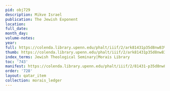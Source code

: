 ```yaml
---
pid: obj729
description: Mikve Israel
publication: The Jewish Exponent
location:
full_date:
month_day:
volume-notes:
year:
full: https://colenda.library.upenn.edu/phalt/iiif/2/ark81431p35d8nw83%2FSHA256E-s8747743--fd9819b986475ddad3b8244d47c1405bd651e6fa4c2c867d806ac50a359780c3.jpeg/full/3500,/0/default.jpg
thumb: https://colenda.library.upenn.edu/phalt/iiif/2/ark81431p35d8nw83%2FSHA256E-s8747743--fd9819b986475ddad3b8244d47c1405bd651e6fa4c2c867d806ac50a359780c3.jpeg/full/!200,200/0/default.jpg
index_terms: Jewish Theological Seminary|Morais Library
toc: '743'
manifest: https://colenda.library.upenn.edu/phalt/iiif/2/81431-p35d8nw83/manifest
order: '728'
layout: qatar_item
collection: morais_ledger
---
```

